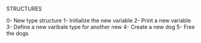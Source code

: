 STRUCTURES

0- New type structure
1- Initialize the new variable
2- Print a new variable
3- Define a new varibale type for another new
4- Create a new dog
5- Free the dogs